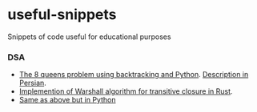 # useful-snippets

Snippets of code useful for educational purposes


### DSA

 - [The 8 queens problem using backtracking and Python](https://gist.github.com/farooqkz/edca6dc7fcdd984a9848fb6124965fb9). [Description in Persian](https://pcworms.ir/8-queens-problem-solving-in-python-using-a-simple-randomized-algorithm/).
 - [Implemention of Warshall algorithm for transitive closure in Rust](https://gist.github.com/farooqkz/d061b467e3fa06044672da68d1d1600b).
 - [Same as above but in Python](https://gist.github.com/farooqkz/a6d6ac3cacdf06af1907952888acc5c2)
